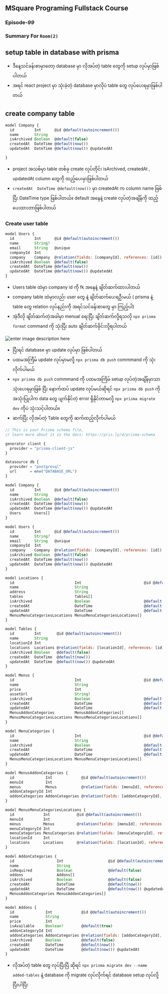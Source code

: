 ﻿## MSquare Programing Fullstack Course
### Episode-*99* 
### Summary For `Room(2)` 
## setup table in database with prisma
- ဒီနေ့သင်ခန်းစာမှာတော့ database မှာ လိုအပ်တဲ့ table တွေကို setup လုပ်မှာဖြစ်ပါတယ်
- အရင် react project မှာ သုံးခဲ့တဲ့ database မှာလိုပဲ table တွေ လုပ်ပေးရမှာဖြစ်ပါတယ်

## create company table
```js
model Company {
  id         Int      @id @default(autoincrement())
  name       String
  isArchived Boolean  @default(false)
  createdAt  DateTime @default(now())
  updatedAt  DateTime @default(now()) @updatedAt

}
```
- project အသစ်မှာ table တစ်ခု create လုပ်တိုင်း isArchived, createdAt  , updatedAt  column တွေကို ထည့်ပေးမှာဖြစ်ပါတယ်
- `createdAt  DateTime @default(now())` မှာ createdAt က    column name ဖြစ်ပြီး DateTime type ဖြစ်ပါတယ်။ default အနေနဲ့  create လုပ်တဲ့အချိန်ကို ထည့်ပေးထားတာဖြစ်ပါတယ်

### Create user table
```js
model Users {
  id         Int      @id @default(autoincrement())
  name       String?
  email      String   @unique
  companyId  Int
  company    Company  @relation(fields: [companyId], references: [id])
  isArchived Boolean  @default(false)
  createdAt  DateTime @default(now())
  updatedAt  DateTime @default(now()) @updatedAt
}
```
- Users table ထဲမှာ company id ကို fk အနေနဲ့ ချိတ်ဆက်ထားပါတယ်
- company table ထဲမှာလည်း user တွေ နဲ့ ချိတ်ဆက်ပေးရဦးမယ် ( prisma နဲ့ table တွေ relation လုပ်နည်းကို အရင်သင်ခန်းစာတွေ မှာ ကြည့်ပါ)
- အဲ့ဒီလို ချိတ်ဆက်တဲ့အခါမှာ menual ရေးပြီး ချိတ်ဆက်လို့ရသလို `npx prisma format`  command ကို သုံးပြီး auto ချိတ်ဆက်ခိုင်းလို့ရပါတယ်

![enter image description here](https://cdn.discordapp.com/attachments/1076154921562411008/1129325850458849341/image.png)
- ပြီးရင် database မှာ update လုပ်မှာ ဖြစ်ပါတယ်
- ပထမအကြီမ် update လုပ်မှာမလို့ `npx prisma db push`  commmand ကို သုံးလိုက်ပါမယ်
- `npx prisma db push`  commmand ကို ပထမအကြိမ် setup လုပ်တဲ့အချိန်မှာသာ သုံးပေးရမှာဖြစ် ပြီး နောက်ထပ် update လုပ်မယ်ဆိုရင် `npx prisma db push` ကို အသုံးပြုပါက data တွေ ပျက်နိုင်တဲ့ error ရှိနိုင်တာမလို့ `npx prisma migrate dev`  ကိုပဲ သုံးသင့်ပါတယ်။
- ဆက်ပြီး လိုအပ်တဲ့ Table တွေကို ဆက်ထည့်လိုက်ပါမယ်

```js
// This is your Prisma schema file,
// learn more about it in the docs: https://pris.ly/d/prisma-schema

generator client {
  provider = "prisma-client-js"
}

datasource db {
  provider = "postgresql"
  url      = env("DATABASE_URL")
}

model Company {
  id         Int      @id @default(autoincrement())
  name       String
  isArchived Boolean  @default(false)
  createdAt  DateTime @default(now())
  updatedAt  DateTime @default(now()) @updatedAt
  Users      Users[]
}

model Users {
  id         Int      @id @default(autoincrement())
  name       String?
  email      String   @unique
  companyId  Int
  company    Company  @relation(fields: [companyId], references: [id])
  isArchived Boolean  @default(false)
  createdAt  DateTime @default(now())
  updatedAt  DateTime @default(now()) @updatedAt
}

model Locations {
  id                           Int                            @id @default(autoincrement())
  name                         String
  address                      String
  tables                       Tables[]
  isArchived                   Boolean                        @default(false)
  createdAt                    DateTime                       @default(now())
  updatedAt                    DateTime                       @default(now()) @updatedAt
  MenusMenuCategoriesLocations MenusMenuCategoriesLocations[]
}

model Tables {
  id         Int       @id @default(autoincrement())
  name       String
  locationId Int
  locations  Locations @relation(fields: [locationId], references: [id])
  isArchived Boolean   @default(false)
  createdAt  DateTime  @default(now())
  updatedAt  DateTime  @default(now()) @updatedAt
}

model Menus {
  id                           Int                            @id @default(autoincrement())
  name                         String
  price                        Int
  assetUrl                     String?
  isArchived                   Boolean                        @default(false)
  createdAt                    DateTime                       @default(now())
  updatedAt                    DateTime                       @default(now()) @updatedAt
  MenusAddonCategories         MenusAddonCategories[]
  MenusMenuCategoriesLocations MenusMenuCategoriesLocations[]
}

model MenuCategories {
  id                           Int                            @id @default(autoincrement())
  name                         String
  isArchived                   Boolean                        @default(false)
  createdAt                    DateTime                       @default(now())
  updatedAt                    DateTime                       @default(now()) @updatedAt
  MenusMenuCategoriesLocations MenusMenuCategoriesLocations[]
}

model MenusAddonCategories {
  id              Int             @id @default(autoincrement())
  menuId          Int
  menus           Menus           @relation(fields: [menuId], references: [id])
  addonCategoryId Int
  addonCategories AddonCategories @relation(fields: [addonCategoryId], references: [id])
}

model MenusMenuCategoriesLocations {
  id             Int            @id @default(autoincrement())
  menuId         Int
  menus          Menus          @relation(fields: [menuId], references: [id])
  menuCategoryId Int
  menuCategories MenuCategories @relation(fields: [menuCategoryId], references: [id])
  locationId     Int
  locations      Locations      @relation(fields: [locationId], references: [id])
}

model AddonCategories {
  id                   Int                    @id @default(autoincrement())
  name                 String
  isRequired           Boolean                @default(false)
  addons               Addons[]
  isArchived           Boolean                @default(false)
  createdAt            DateTime               @default(now())
  updatedAt            DateTime               @default(now()) @updatedAt
  MenusAddonCategories MenusAddonCategories[]
}

model Addons {
  id              Int             @id @default(autoincrement())
  name            String
  price           Int
  isAvailable     Boolean?        @default(true)
  addonCategoryId Int
  addonCategories AddonCategories @relation(fields: [addonCategoryId], references: [id])
  isArchived      Boolean         @default(false)
  createdAt       DateTime        @default(now())
  updatedAt       DateTime        @default(now()) @updatedAt
}
```
- လိုအပ်တဲ့ table တွေ လုပ်ပြီးပြီ ဆိုရင် `npx prisma migrate dev --name added-tables` နဲ့ database ကို migrate လုပ်လိုက်ရင် database setup လုပ်လို့ ပြီးပါပြီး
